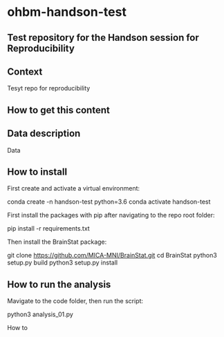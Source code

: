 # ohbm-handson-test
## Test repository for the Handson session for Reproducibility 

## Context
Tesyt repo for reproducibility

## How to get this content

## Data description
Data

## How to install 

First create and activate a virtual environment:

conda create -n handson-test python=3.6
conda activate handson-test 

First install the packages with pip after navigating to the repo root folder:

pip install -r requirements.txt

Then install the BrainStat package:

git clone https://github.com/MICA-MNI/BrainStat.git
cd BrainStat
python3 setup.py build
python3 setup.py install


## How to run the analysis

Mavigate to the code folder, then run the script:

python3 analysis_01.py

How to
